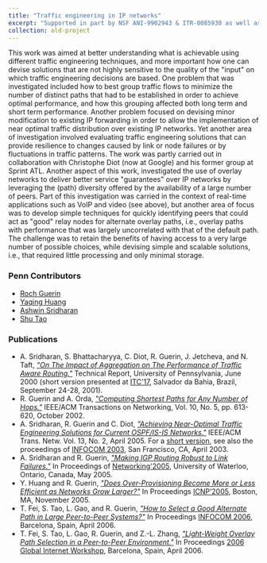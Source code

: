 ```yaml
---
title: "Traffic engineering in IP networks"
excerpt: "Supported in part by NSF ANI-9902943 & ITR-0085930 as well as by a gift from Sprint ATL"
collection: old-project
---
```


This work was aimed at better understanding what is achievable using different traffic engineering techniques, 
and more important how one can devise solutions that are not highly sensitive to the quality of the "input" on 
which traffic engineering decisions are based. One problem that was investigated included how to best group 
traffic flows to minimize the number of distinct paths that had to be established in order to achieve optimal 
performance, and how this grouping affected both long term and short term performance. Another problem focused 
on devising minor modification to existing IP forwarding in order to allow the implementation of near optimal 
traffic distribution over existing IP networks. Yet another area of investigation involved evaluating traffic 
engineering solutions that can provide resilience to changes caused by link or node failures or by fluctuations 
in traffic patterns. The work was partly carried out in collaboration with Christophe Diot (now at Google) and 
his former group at Sprint ATL. Another aspect of this work, investigated the use of overlay networks to deliver 
better service "guarantees" over IP networks by leveraging the (path) diversity offered by the availability of a 
large number of peers. Part of this investigation was carried in the context of real-time applications such as 
VoIP and video (see above), but another area of focus was to develop simple techniques for quickly identifying 
peers that could act as "good" relay nodes for alternate overlay paths, i.e., overlay paths with performance that 
was largely uncorrelated with that of the default path. The challenge was to retain the benefits of having access 
to a very large number of possible choices, while devising simple and scalable solutions, i.e., that required 
little processing and only minimal storage.  

### Penn Contributors

* [Roch Guerin](https://www.cse.wustl.edu/~guerin/) 
* [Yaqing Huang](https://www.linkedin.com/in/yaqing-huang-a346a8a0/)
* [Ashwin Sridharan](https://www.linkedin.com/in/ashwin-sridharan-0128043/)
* [Shu Tao](https://www.linkedin.com/in/shu-tao-8940a54/)   

### Publications

* A. Sridharan, S. Bhattacharyya, C. Diot, R. Guerin, J. Jetcheva, and N. Taft, [*"On The Impact of Aggregation on The Performance of Traffic Aware Routing."*](http://seas.upenn.edu/~guerin/publications/aggreg.pdf) Technical Report, University of Pennsylvania, June 2000 (short version presented at [ITC'17](https://itc-conference.org/itc-library/itc17.html), Salvador da Bahia, Brazil, September 24-28, 2001).
* R. Guerin and A. Orda, [*"Computing Shortest Paths for Any Number of Hops."*](http://repository.upenn.edu/ese_papers/28) IEEE/ACM Transactions on Networking, Vol. 10, No. 5, pp. 613-620, October 2002.
* A. Sridharan, R. Guerin and C. Diot, [*"Achieving Near-Optimal Traffic Engineering Solutions for Current OSPF/IS-IS Networks."*](http://repository.upenn.edu/ese_papers/106) IEEE/ACM Trans. Netw. Vol. 13, No. 2, April 2005. For a [short version](http://repository.upenn.edu/ese_papers/26), see also the proceedings of [INFOCOM 2003](http://www.ieee-infocom.org/2003/), San Francisco, CA, April 2003.
* A. Sridharan and R. Guerin, [*"Making IGP Routing Robust to Link Failures."*](http://repository.upenn.edu/ese_papers/108) In Proceedings of [Networking'2005](http://www.cs.uwaterloo.ca/conferences/networking2005/), University of Waterloo, Ontario, Canada, May 2005.
* Y. Huang and R. Guerin, [*"Does Over-Provisioning Become More or Less Efficient as Networks Grow Larger?"*](http://repository.upenn.edu/ese_papers/112) In Proceedings [ICNP’2005](http://csr.bu.edu/icnp2005/), Boston, MA, November 2005.
* T. Fei, S. Tao, L. Gao, and R. Guerin, [*"How to Select a Good Alternate Path in Large Peer-to-Peer Systems?"*](http://repository.upenn.edu/ese_papers/149) In Proceedings [INFOCOM 2006](http://www.ieee-infocom.org/2006/), Barcelona, Spain, April 2006.
* T. Fei, S. Tao, L. Gao, R. Guerin, and Z.-L. Zhang, [*"Light-Weight Overlay Path Selection in a Peer-to-Peer Environment."*](http://repository.upenn.edu/ese_papers/170) In Proceedings [2006 Global Internet Workshop](https://infocom2006.ieee-infocom.org/global_internet.htm), Barcelona, Spain, April 2006.
